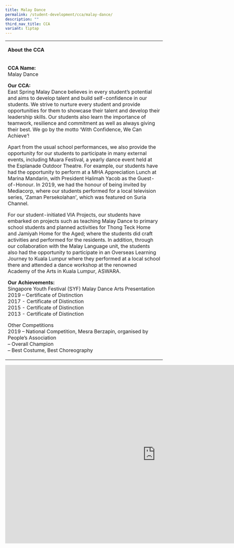 ```yaml
---
title: Malay Dance
permalink: /student-development/cca/malay-dance/
description: ""
third_nav_title: CCA
variant: tiptap
---
```

<table>
<tbody>
<tr>
<td rowspan="1" colspan="1">
<p><strong>About the CCA&nbsp;</strong>
</p>
</td>
</tr>
<tr>
<td rowspan="1" colspan="1">
<p><strong>CCA Name:<br></strong>Malay Dance</p>
<p><strong>Our CCA:<br></strong>East Spring Malay Dance believes in every
student’s potential and aims to develop talent and build self-confidence
in our students. We strive to nurture every student and provide opportunities
for them to showcase their talent and develop their leadership skills.
Our students also learn the importance of teamwork, resilience and commitment
as well as always giving their best. We go by the motto ‘With Confidence,
We Can Achieve’!</p>
<p>Apart from the usual school performances, we also provide the opportunity
for our students to participate in many external events, including Muara
Festival, a yearly dance event held at the Esplanade Outdoor Theatre. For
example, our students have had the opportunity to perform at a MHA Appreciation
Lunch at Marina Mandarin, with President Halimah Yacob as the Guest-of-Honour.
In 2019, we had the honour of being invited by Mediacorp, where our students
performed for a local television series, ‘Zaman Persekolahan’, which was
featured on Suria Channel.</p>
<p>For our student-initiated VIA Projects, our students have embarked on
projects such as teaching Malay Dance to primary school students and planned
activities for Thong Teck Home and Jamiyah Home for the Aged; where the
students did craft activities and performed for the residents. In addition,
through our collaboration with the Malay Language unit, the students also
had the opportunity to participate in an Overseas Learning Journey to Kuala
Lumpur where they performed at a local school there and attended a dance
workshop at the renowned Academy of the Arts in Kuala Lumpur, ASWARA.</p>
<p><strong>Our Achievements:<br></strong>Singapore Youth Festival (SYF) Malay
Dance Arts Presentation
<br>2019 – Certificate of Distinction
<br>2017 - Certificate of Distinction
<br>2015 - Certificate of Distinction
<br>2013 - Certificate of Distinction</p>
<p>Other Competitions
<br>2019 – National Competition, Mesra Berzapin, organised by People’s Association
<br>– Overall Champion
<br>– Best Costume, Best Choreography</p>
</td>
</tr>
</tbody>
</table>
<div class="iframe-wrapper">
<iframe height="569" width="960" allowfullscreen="true" frameborder="0" src="https://docs.google.com/presentation/d/e/2PACX-1vQNTXojsLrSu_GUCMRgE7wbIjYley1_HPYVkzd_Lf9x1iyw0ZGJySh1WCeHxNPPwHA8x4jFssmw0ltS/embed?start=false&amp;loop=false&amp;delayms=10000"></iframe>
</div>
<p></p>